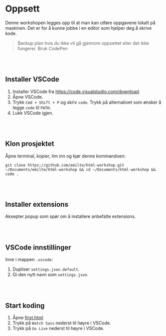 # Oppsett

Denne workshopen legges opp til at man kan utføre oppgavene lokalt på maskinen. Det er for å kunne jobbe i en editor som hjelper deg å skrive kode.

> Backup plan hvis du ikke vil gå gjennom oppsettet eller det ikke fungerer. Bruk CodePen

<br>
<br>

## Installer VSCode

1. Installer VSCode fra https://code.visualstudio.com/download.
2. Åpne VSCode.
3. Trykk `Cmd + Shift + P` og skriv `code`.
   Trykk på alternativet som ønsker å legge `code` til `PATH`.
4. Lukk VSCode igjen.

<br>
<br>

## Klon prosjektet

Åpne terminal, kopier, lim inn og kjør denne kommandoen:

```
git clone https://github.com/emilte/html-workshop.git ~/Documents/emilte/html-workshop && cd ~/Documents/html-workshop && code .
```

<br>
<br>

## Installer extensions

Aksepter popup som spør om å installere anbefalte extensions.

<br>
<br>

## VSCode innstillinger

Inne i mappen `.vscode`:

1. Dupliser `settings.json.default`.
2. Gi den nytt navn som `settings.json`.

<br>
<br>

## Start koding

1. Åpne [first.html](/first.html)
2. Trykk på `Watch Sass` nederst til høyre i VSCode.
3. Trykk på `Go Live` nederst til høyre i VSCode.
